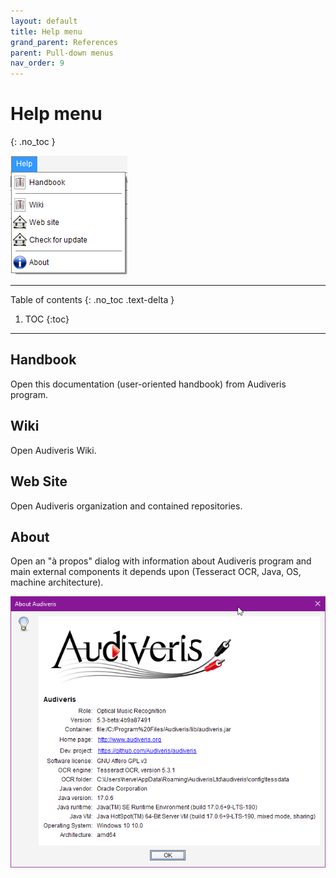 ```yaml
---
layout: default
title: Help menu
grand_parent: References
parent: Pull-down menus
nav_order: 9
---
```

# Help menu
{: .no_toc }

![](../assets/images/help_menu.png)

---
Table of contents
{: .no_toc .text-delta }

1. TOC
{:toc}
---

## Handbook

Open this documentation (user-oriented handbook) from Audiveris program.

## Wiki

Open Audiveris Wiki.

## Web Site

Open Audiveris organization and contained repositories.

## About

Open an "à propos" dialog with information about Audiveris program and main external components
it depends upon (Tesseract OCR, Java, OS, machine architecture).

![](../assets/images/about_dialog.png)
